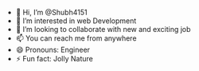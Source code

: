 - 👋 Hi, I’m @Shubh4151
- 👀 I’m interested in web Development
- 💞️ I’m looking to collaborate with new and exciting job 
- 📫 You can reach me from anywhere
- 😄 Pronouns: Engineer
- ⚡ Fun fact: Jolly Nature

<!---
Shubh4151/Shubh4151 is a ✨ special ✨ repository because its `README.md` (this file) appears on your GitHub profile.
You can click the Preview link to take a look at your changes.
--->
